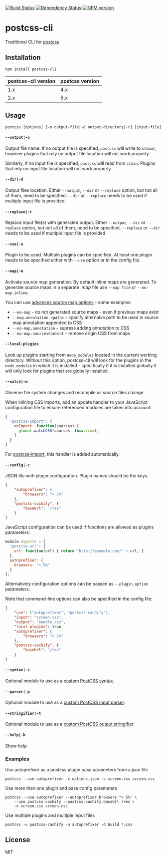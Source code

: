 [![Build Status](https://img.shields.io/travis/postcss/postcss-cli.svg)](http://travis-ci.org/postcss/postcss-cli)
[![Dependency Status](https://img.shields.io/gemnasium/postcss/postcss-cli.svg)](https://gemnasium.com/postcss/postcss-cli)
[![NPM version](https://img.shields.io/npm/v/postcss-cli.svg)](http://badge.fury.io/js/postcss-cli)

# postcss-cli

Traditional CLI for [postcss]

## Installation

`npm install postcss-cli`

| postcss-cli version | postcss version |
| ---- | ---- |
| 1.x | 4.x |
| 2.x | 5.x |

## Usage

    postcss [options] [-o output-file|-d output-directory|-r] [input-file]

#### `--output|-o`

Output file name. If no output file is specified, `postcss` will write to `stdout`, however plugins
that rely on output file location will not work properly.

Similarly, if no input file is specified, `postcss` will read from `stdin`.
Plugins that rely on input file location will not work properly.

#### `--dir|-d`

Output files location. Either `--output`, `--dir` or `--replace` option, but
not all of them, need to be specified. `--dir` or `--replace` needs to be used
if multiple input file is provided.

#### `--replace|-r`

Replace input file(s) with generated output. Either `--output`, `--dir` or
`--replace` option, but not all of them, need to be specified. `--replace` or
`--dir` needs to be used if multiple input file is provided.

#### `--use|-u`

Plugin to be used. Multiple plugins can be specified. At least one plugin needs to be specified either with `--use` option or in the config file.

#### `--map|-m`

Activate source map generation. By default inline maps are generated. To generate source maps
in a separate _.map_ file use `--map file` or `--no-map.inline`.

You can use [advances source map options][source-map-options] - some examples:

- `--no-map` - do not generated source maps - even if previous maps exist
- `--map.annotation <path>` - specify alternaive path to be used in source map annotation appended to CSS
- `--no-map.annotation` - supress adding annotation to CSS
- `--no-map.sourcesContent` - remove origin CSS from maps

#### `--local-plugins`

Look up plugins starting from `node_modules` located in the current working
directory. Without this option, postcss-cli will look for the plugins in the
`node_modules` in which it is installed - specifically if it is installed
globally it will only look for plugins that are globally installed.

#### `--watch|-w`

Observe file system changes and recompile as source files change.

When inlining CSS imports, add an update handler to your JavaScript
configuration file to ensure referenced modules are taken into account:

```js
{
  "postcss-import": {
    onImport: function(sources) {
      global.watchCSS(sources, this.from);
    }
  }
}
```

For [postcss-import], this handler is added automatically.

#### `--config|-c`

JSON file with plugin configuration. Plugin names should be the keys.

````json
{
    "autoprefixer": {
        "browsers": "> 5%"
    },
    "postcss-cachify": {
        "baseUrl": "/res"
    }
}
````

JavaScript configuration can be used if functions are allowed as plugins parameters:

````js
module.exports = {
  "postcss-url": {
    url: function(url) { return "http://example.com/" + url; }
  },
  autoprefixer: {
    browsers: "> 5%"
  }
};
````
Alternatively configuration options can be passed as `--plugin.option` parameters.

Note that command-line options can also be specified in the config file:

````json
{
    "use": ["autoprefixer", "postcss-cachify"],
    "input": "screen.css",
    "output": "bundle.css",
    "local-plugins": true,
    "autoprefixer": {
        "browsers": "> 5%"
    },
    "postcss-cachify": {
        "baseUrl": "/res"
    }
}
````

#### `--syntax|-s`

Optional module to use as a [custom PostCSS syntax](https://github.com/postcss/postcss#custom-syntaxes).

#### `--parser|-p`

Optional module to use as a [custom PostCSS input parser](https://github.com/postcss/postcss#custom-syntaxes).

#### `--stringifier|-t`

Optional module to use as a [custom PostCSS output stringifier](https://github.com/postcss/postcss#custom-syntaxes).

#### `--help|-h`

Show help

### Examples

Use autoprefixer as a postcss plugin pass parameters from a json file

    postcss --use autoprefixer -c options.json -o screen.css screen.css

Use more than one plugin and pass config parameters

    postcss --use autoprefixer --autoprefixer.browsers "> 5%" \
        --use postcss-cachify --postcss-cachify.baseUrl /res \
        -o screen.css screen.css

Use multiple plugins and multiple input files

    postcss -u postcss-cachify -u autoprefixer -d build *.css

## License

MIT

[postcss]: https://github.com/postcss/postcss
[postcss-import]: https://github.com/postcss/postcss-import
[source-map-options]: https://github.com/postcss/postcss/blob/master/docs/source-maps.md
